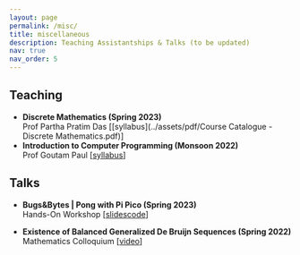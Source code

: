 ```yaml
---
layout: page
permalink: /misc/
title: miscellaneous
description: Teaching Assistantships & Talks (to be updated)
nav: true
nav_order: 5
---
```


## Teaching

- **Discrete Mathematics (Spring 2023)**<br/>
  Prof Partha Pratim Das [[syllabus](../assets/pdf/Course Catalogue - Discrete Mathematics.pdf)] 
- **Introduction to Computer Programming (Monsoon 2022)**<br/>
  Prof Goutam Paul [[syllabus](../assets/pdf/L1_Introduction.pdf)] 

## Talks

- **Bugs&Bytes | Pong with Pi Pico (Spring 2023)**<br/>
  Hands-On Workshop  [[slides](../assets/pdf/PiPong.pdf)[code](https://github.com/bhumikamittal7/Python-Projects/blob/main/picopong.py)]

- **Existence of Balanced Generalized De Bruijn Sequences (Spring 2022)**<br/>
  Mathematics Colloquium [[video](https://www.youtube.com/watch?v=loDKHJ98rWM&list=PLaTCrA79FLSxwfBlJCTS9-YKd7N7h9Ejl)]
